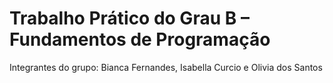 # Trabalho Prático do Grau B – Fundamentos de Programação

Integrantes do grupo: Bianca Fernandes, Isabella Curcio e Olivia dos Santos
